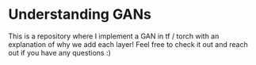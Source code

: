 # Understanding GANs

This is a repository where I implement a GAN in tf / torch with an explanation of why we add each layer! Feel free to check it out and reach out if you have any questions :)